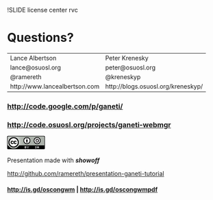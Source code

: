 !SLIDE license center rvc

# Questions?

<table class="rdata">
    <tr class="even">
        <td>Lance Albertson</td>
        <td>Peter Krenesky</td>
    </tr>
    <tr class="odd">
        <td>lance@osuosl.org</td>
        <td>peter@osuosl.org</td>
    </tr>
    <tr class="even">
        <td>@ramereth</td>
        <td>@kreneskyp</td>
    </tr>
    <tr class="odd">
        <td>http://www.lancealbertson.com</td>
        <td>http://blogs.osuosl.org/kreneskyp/</td>
    </tr>
</table>

### http://code.google.com/p/ganeti/
### http://code.osuosl.org/projects/ganeti-webmgr

<a rel="license" href="http://creativecommons.org/licenses/by-sa/3.0/us/">![Creative Commons License](cc.png "Creative Commons License")</a>

Presentation made with **_showoff_**

http://github.com/ramereth/presentation-ganeti-tutorial

#### http://is.gd/oscongwm | http://is.gd/oscongwmpdf
